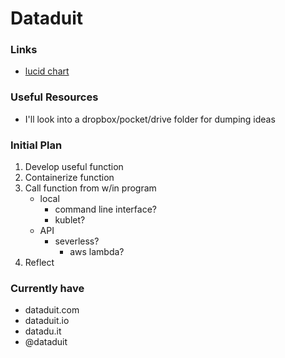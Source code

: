 # Dataduit


### Links
- [lucid chart](https://www.lucidchart.com/invitations/accept/e348323e-11f7-45a9-b830-77764936fdb8)

### Useful Resources
- I'll look into a dropbox/pocket/drive folder for dumping ideas


### Initial Plan
1. Develop useful function
2. Containerize function
3. Call function from w/in program
    - local
        - command line interface?
        - kublet?
    - API
        - severless?
            - aws lambda?
4. Reflect


### Currently have
- dataduit.com
- dataduit.io
- datadu.it
- @dataduit